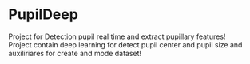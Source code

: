 # PupilDeep

Project for Detection pupil real time and extract pupillary features! \
Project contain deep learning for detect pupil center and pupil size and auxiliriares for create and mode dataset!
